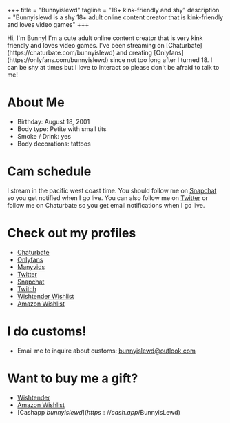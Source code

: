 +++
title = "Bunnyislewd"
tagline = "18+ kink-friendly and shy"
description = "Bunnyislewd is a shy 18+ adult online content creator that is kink-friendly and loves video games"
+++

<!-- <img src="images/bunnyislewd.jpg" alt="Bunny tongue out" width="200" height="200" /> --> Hi, I'm Bunny! I'm a cute adult online content creator that is very kink friendly and loves video games. I've been streaming on [Chaturbate](https://chaturbate.com/bunnyislewd) and creating [Onlyfans](https://onlyfans.com/bunnyislewd) since not too long after I turned 18. I can be shy at times but I love to interact so please don't be afraid to talk to me!


# About Me  

- Birthday: August 18, 2001
- Body type: Petite with small tits  
- Smoke / Drink: yes  
- Body decorations: tattoos


# Cam schedule  

I stream in the pacific west coast time. You should follow me on [Snapchat](https://snapchat.com/add/bunnyislewd) so you get notified when I go live. You can also follow me on [Twitter](https://twitter.com/bunnyislewd) or follow me on Chaturbate so you get email notifications when I go live.  

# Check out my profiles  

- [Chaturbate](https://chaturbate.com/bunnyislewd/)  
- [Onlyfans](https://onlyfans.com/bunnyislewd)  
- [Manyvids](https://www.manyvids.com/Activity/bunnyislewd/1003105966/)  
- [Twitter](https://twitter.com/bunnyislewd)  
- [Snapchat](https://snapchat.com/add/bunnyislewd)  
- [Twitch](https://twitch.tv/bunnyisgaming)  
- [Wishtender Wishlist](https://www.wishtender.com/bunnyislewd)  
- [Amazon Wishlist](https://www.amazon.com/hz/wishlist/ls/BK7MD246AJAV)  

# I do customs!  

- Email me to inquire about customs: bunnyislewd@outlook.com  

# Want to buy me a gift?  
- [Wishtender](https://www.wishtender.com/bunnyislewd)  
- [Amazon Wishlist](https://www.amazon.com/hz/wishlist/ls/BK7MD246AJAV)  
- [Cashapp $bunnyislewd](https://cash.app/$BunnyisLewd)  
